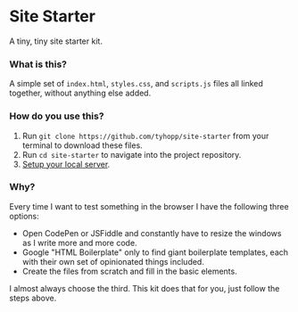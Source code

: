 # Site Starter

A tiny, tiny site starter kit. 

### What is this?
A simple set of `index.html`, `styles.css`, and `scripts.js` files all linked together, without anything else added.

### How do you use this?
1. Run `git clone https://github.com/tyhopp/site-starter` from your terminal to download these files. 
2. Run `cd site-starter` to navigate into the project repository.
3. [Setup your local server](https://developer.mozilla.org/en-US/docs/Learn/Common_questions/set_up_a_local_testing_server).

### Why?

Every time I want to test something in the browser I have the following three options:

- Open CodePen or JSFiddle and constantly have to resize the windows as I write more and more code. 
- Google "HTML Boilerplate" only to find giant boilerplate templates, each with their own set of opinionated things included. 
- Create the files from scratch and fill in the basic elements. 

I almost always choose the third. This kit does that for you, just follow the steps above.
